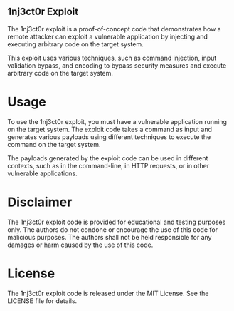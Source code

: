 ## 1nj3ct0r Exploit

The 1nj3ct0r exploit is a proof-of-concept code that demonstrates how a remote attacker can exploit a vulnerable application by injecting and executing arbitrary code on the target system.

This exploit uses various techniques, such as command injection, input validation bypass, and encoding to bypass security measures and execute arbitrary code on the target system.

# Usage

To use the 1nj3ct0r exploit, you must have a vulnerable application running on the target system. The exploit code takes a command as input and generates various payloads using different techniques to execute the command on the target system.

The payloads generated by the exploit code can be used in different contexts, such as in the command-line, in HTTP requests, or in other vulnerable applications.

# Disclaimer

The 1nj3ct0r exploit code is provided for educational and testing purposes only. The authors do not condone or encourage the use of this code for malicious purposes. The authors shall not be held responsible for any damages or harm caused by the use of this code.

# License

The 1nj3ct0r exploit code is released under the MIT License. See the LICENSE file for details.
